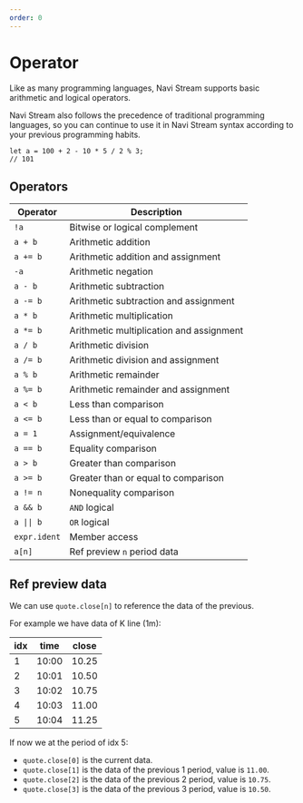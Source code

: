 ```yaml
---
order: 0
---
```


# Operator

Like as many programming languages, Navi Stream supports basic arithmetic and logical operators.

Navi Stream also follows the precedence of traditional programming languages, so you can continue to use it in Navi Stream syntax according to your previous programming habits.

```nvs
let a = 100 + 2 - 10 * 5 / 2 % 3;
// 101
```

## Operators

| Operator                      | Description                              |
| ----------------------------- | ---------------------------------------- |
| `!a`                          | Bitwise or logical complement            |
| `a + b`                       | Arithmetic addition                      |
| `a += b`                      | Arithmetic addition and assignment       |
| `-a`                          | Arithmetic negation                      |
| `a - b`                       | Arithmetic subtraction                   |
| `a -= b`                      | Arithmetic subtraction and assignment    |
| `a * b`                       | Arithmetic multiplication                |
| `a *= b`                      | Arithmetic multiplication and assignment |
| `a / b`                       | Arithmetic division                      |
| `a /= b`                      | Arithmetic division and assignment       |
| `a % b`                       | Arithmetic remainder                     |
| `a %= b`                      | Arithmetic remainder and assignment      |
| `a < b`                       | Less than comparison                     |
| `a <= b`                      | Less than or equal to comparison         |
| `a = 1`                       | Assignment/equivalence                   |
| `a == b`                      | Equality comparison                      |
| `a > b`                       | Greater than comparison                  |
| `a >= b`                      | Greater than or equal to comparison      |
| `a != n`                      | Nonequality comparison                   |
| `a && b`                      | `AND` logical                            |
| <code>a &#124;&#124; b</code> | `OR` logical                             |
| `expr.ident`                  | Member access                            |
| `a[n]`                        | Ref preview `n` period data              |

## Ref preview data

We can use `quote.close[n]` to reference the data of the previous.

For example we have data of K line (1m):

| idx | time  | close |
| --- | ----- | ----- |
| 1   | 10:00 | 10.25 |
| 2   | 10:01 | 10.50 |
| 3   | 10:02 | 10.75 |
| 4   | 10:03 | 11.00 |
| 5   | 10:04 | 11.25 |

If now we at the period of idx 5:

- `quote.close[0]` is the current data.
- `quote.close[1]` is the data of the previous 1 period, value is `11.00`.
- `quote.close[2]` is the data of the previous 2 period, value is `10.75`.
- `quote.close[3]` is the data of the previous 3 period, value is `10.50`.
